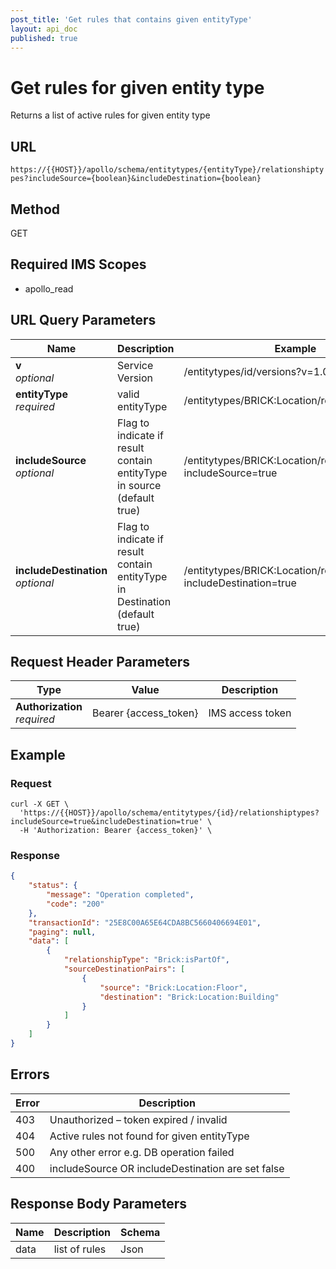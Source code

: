 ```yaml
---
post_title: 'Get rules that contains given entityType'
layout: api_doc
published: true
---
```

# Get rules for given entity type

Returns a list of active rules for given entity type

## URL

`https://{{HOST}}/apollo/schema/entitytypes/{entityType}/relationshiptypes?includeSource={boolean}&includeDestination={boolean}`

## Method

<div class="get">GET</div>

## Required IMS Scopes

* apollo_read

## URL Query Parameters

|Name|Description|Example|Type|
|---|---|---|---|
|**v** <br>*optional*|Service Version|/entitytypes/id/versions?v=1.0|Number|
|**entityType** <br>*required*|valid entityType|/entitytypes/BRICK:Location/relationshiptypes|String|
|**includeSource** <br>*optional*|Flag to indicate if result contain entityType in source (default true)|/entitytypes/BRICK:Location/relationshiptypes?includeSource=true|Boolean|
|**includeDestination** <br>*optional*|Flag to indicate if result contain entityType in Destination (default true)|/entitytypes/BRICK:Location/relationshiptypes?includeDestination=true|Boolean|

## Request Header Parameters

|Type|Value|Description|
|---|---|---|
|**Authorization** <br>*required*|Bearer {access_token}|IMS access token|

## Example

### Request

```shell
curl -X GET \
  'https://{{HOST}}/apollo/schema/entitytypes/{id}/relationshiptypes?includeSource=true&includeDestination=true' \
  -H 'Authorization: Bearer {access_token}' \
```
   
### Response

```json
{
    "status": {
        "message": "Operation completed",
        "code": "200"
    },
    "transactionId": "25E8C00A65E64CDA8BC5660406694E01",
    "paging": null,
    "data": [
        {
            "relationshipType": "Brick:isPartOf",
            "sourceDestinationPairs": [
                {
                    "source": "Brick:Location:Floor",
                    "destination": "Brick:Location:Building"
                }
            ]
        }
    ]
}
```

## Errors

|Error|Description|
|---|---|
|403|Unauthorized – token expired / invalid  |
|404|Active rules not found for given entityType	 |
|500|Any other error e.g. DB operation failed|
|400|includeSource OR includeDestination are set false|

## Response Body Parameters

|Name|Description|Schema|
|---|---|---|
|data          |list of rules|Json |
